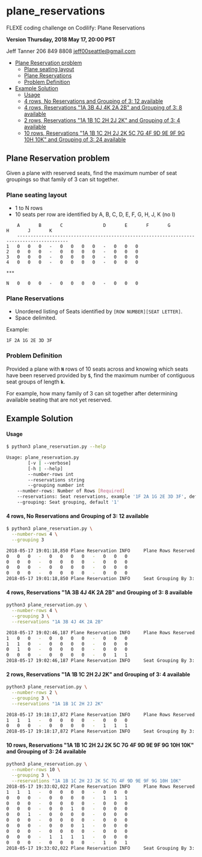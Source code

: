 # plane_reservations
FLEXE coding challenge on Codilify: Plane Reservations

**Version Thursday, 2018 May 17, 20:00 PST**

Jeff Tanner
206 849 8808
jeff00seattle@gmail.com

 * [Plane Reservation problem](#plane-reservation-problem)
    + [Plane seating layout](#plane-seating-layout)
    + [Plane Reservations](#plane-reservations)
    + [Problem Definition](#problem-definition)
  * [Example Solution](#example-solution)
      - [Usage](#usage)
      - [4 rows, No Reservations and Grouping of 3: 12 available](#4-rows--no-reservations-and-grouping-of-3--12-available)
      - [4 rows, Reservations "1A 3B 4J 4K 2A 2B" and Grouping of 3: 8 available](#4-rows--reservations--1a-3b-4j-4k-2a-2b--and-grouping-of-3--8-available)
      - [2 rows, Reservations "1A 1B 1C 2H 2J 2K" and Grouping of 3: 4 available](#2-rows--reservations--1a-1b-1c-2h-2j-2k--and-grouping-of-3--4-available)
      - [10 rows, Reservations "1A 1B 1C 2H 2J 2K 5C 7G 4F 9D 9E 9F 9G 10H 10K" and Grouping of 3: 24 available](#10-rows--reservations--1a-1b-1c-2h-2j-2k-5c-7g-4f-9d-9e-9f-9g-10h-10k--and-grouping-of-3--24-available)


## Plane Reservation problem

Given a plane with reserved seats, find the maximum number of seat groupings so that family of 3 can sit together.

### Plane seating layout

+ 1 to N rows
+ 10 seats per row are identified by A, B, C, D, E, F, G, H, J, K (no I)

```
	A       B       C               D       E       F       G               H       J       K
	-----------------------------------------------------------------------------------------
1	0	0	0	-	0	0	0	0	-	0	0	0
2	0	0	0	-	0	0	0	0	-	0	0	0
3	0	0	0	-	0	0	0	0	-	0	0	0
4	0	0	0	-	0	0	0	0	-	0	0	0

***

N	0	0	0	-	0	0	0	0	-	0	0	0
```

### Plane Reservations

+ Unordered listing of Seats identified by ```[ROW NUMBER][SEAT LETTER]```.
+ Space delimited.

Example:
```
1F 2A 1G 2E 3D 3F
```

### Problem Definition

Provided a plane with **`N`** rows of 10 seats across and knowing which seats have been reserved provided by **`S`**,
find the maximum number of contiguous seat groups of length **`k`**.

For example, how many family of 3 can sit together after determining available seating that are not yet reserved.

## Example Solution

#### Usage

```bash
$ python3 plane_reservation.py --help

Usage: plane_reservation.py
        [-v | --verbose]
        [-h | --help]
        --number-rows int
        --reservations string
        --grouping number int
    --number-rows: Number of Rows [Required]
    --reservations: Seat reservations, example '1F 2A 1G 2E 3D 3F', default ''
    --grouping: Seat grouping, default '1'
```

#### 4 rows, No Reservations and Grouping of 3: 12 available
```bash
$ python3 plane_reservation.py \
  --number-rows 4 \
  --grouping 3

2018-05-17 19:01:18,850 Plane Reservation INFO     Plane Rows Reserved:
0	0	0	-	0	0	0	0	-	0	0	0
0	0	0	-	0	0	0	0	-	0	0	0
0	0	0	-	0	0	0	0	-	0	0	0
0	0	0	-	0	0	0	0	-	0	0	0
2018-05-17 19:01:18,850 Plane Reservation INFO     Seat Grouping By 3: Max Number = 12
```

#### 4 rows, Reservations "1A 3B 4J 4K 2A 2B" and Grouping of 3: 8 available
```bash
python3 plane_reservation.py \
  --number-rows 4 \
  --grouping 3 \
  --reservations "1A 3B 4J 4K 2A 2B"

2018-05-17 19:02:46,187 Plane Reservation INFO     Plane Rows Reserved:
1	0	0	-	0	0	0	0	-	0	0	0
1	1	0	-	0	0	0	0	-	0	0	0
0	1	0	-	0	0	0	0	-	0	0	0
0	0	0	-	0	0	0	0	-	0	1	1
2018-05-17 19:02:46,187 Plane Reservation INFO     Seat Grouping By 3: Max Number = 8
```

#### 2 rows, Reservations "1A 1B 1C 2H 2J 2K" and Grouping of 3: 4 available
```bash
python3 plane_reservation.py \
  --number-rows 2 \
  --grouping 3 \
  --reservations "1A 1B 1C 2H 2J 2K"

2018-05-17 19:18:17,872 Plane Reservation INFO     Plane Rows Reserved:
1	1	1	-	0	0	0	0	-	0	0	0
0	0	0	-	0	0	0	0	-	1	1	1
2018-05-17 19:18:17,872 Plane Reservation INFO     Seat Grouping By 3: Max Number = 4
```

#### 10 rows, Reservations "1A 1B 1C 2H 2J 2K 5C 7G 4F 9D 9E 9F 9G 10H 10K" and Grouping of 3: 24 available
```bash
python3 plane_reservation.py \
  --number-rows 10 \
  --grouping 3 \
  --reservations "1A 1B 1C 2H 2J 2K 5C 7G 4F 9D 9E 9F 9G 10H 10K"
2018-05-17 19:33:02,022 Plane Reservation INFO     Plane Rows Reserved:
1	1	1	-	0	0	0	0	-	0	0	0
0	0	0	-	0	0	0	0	-	1	1	1
0	0	0	-	0	0	0	0	-	0	0	0
0	0	0	-	0	0	1	0	-	0	0	0
0	0	1	-	0	0	0	0	-	0	0	0
0	0	0	-	0	0	0	0	-	0	0	0
0	0	0	-	0	0	0	1	-	0	0	0
0	0	0	-	0	0	0	0	-	0	0	0
0	0	0	-	1	1	1	1	-	0	0	0
0	0	0	-	0	0	0	0	-	1	0	1
2018-05-17 19:33:02,022 Plane Reservation INFO     Seat Grouping By 3: Max Number = 24
```

